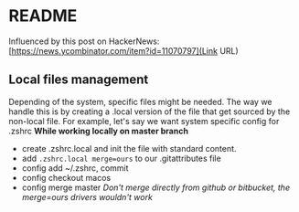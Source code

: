 # README #

Influenced by this post on HackerNews:
[https://news.ycombinator.com/item?id=11070797](Link URL)

## Local files management
Depending of the system, specific files might be needed. The way we handle this is by creating a .local version of the file
that get sourced by the non-local file.
For example, let's say we want system specific config for .zshrc
**While working locally on master branch**
- create .zshrc.local and init the file with standard content.
- add ``` .zshrc.local merge=ours ``` to our .gitattributes file
- config add ~/.zshrc, commit
- config checkout macos
- config merge master
_Don't merge directly from github or bitbucket, the merge=ours drivers wouldn't work_

